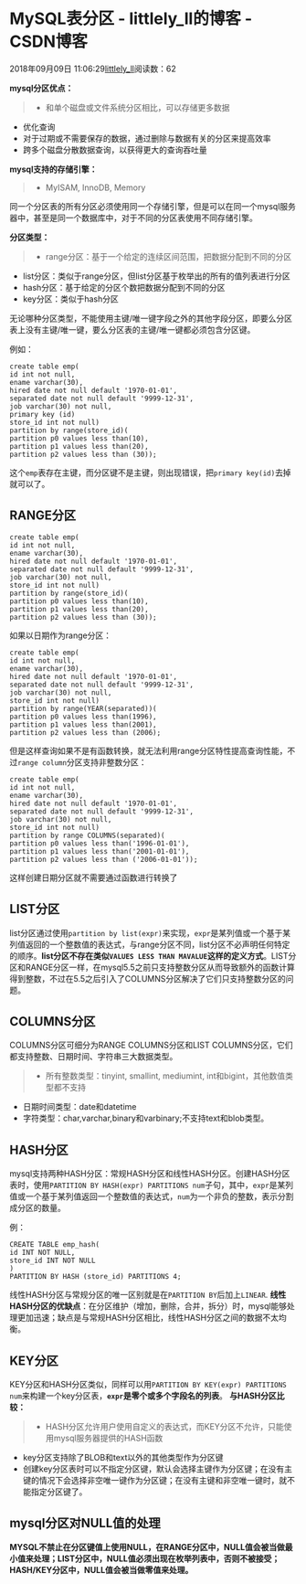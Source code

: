 # MySQL表分区 - littlely_ll的博客 - CSDN博客





2018年09月09日 11:06:29[littlely_ll](https://me.csdn.net/littlely_ll)阅读数：62








**mysql分区优点：**

> - 和单个磁盘或文件系统分区相比，可以存储更多数据
- 优化查询
- 对于过期或不需要保存的数据，通过删除与数据有关的分区来提高效率
- 跨多个磁盘分散数据查询，以获得更大的查询吞吐量


**mysql支持的存储引擎：**

> - MyISAM, InnoDB, Memory


同一个分区表的所有分区必须使用同一个存储引擎，但是可以在同一个mysql服务器中，甚至是同一个数据库中，对于不同的分区表使用不同存储引擎。

**分区类型：**

> - range分区：基于一个给定的连续区间范围，把数据分配到不同的分区
- list分区：类似于range分区，但list分区基于枚举出的所有的值列表进行分区
- hash分区：基于给定的分区个数把数据分配到不同的分区
- key分区：类似于hash分区


无论哪种分区类型，不能使用主键/唯一键字段之外的其他字段分区，即要么分区表上没有主键/唯一键，要么分区表的主键/唯一键都必须包含分区键。 

例如：

```
create table emp(
id int not null,
ename varchar(30),
hired date not null default '1970-01-01',
separated date not null default '9999-12-31',
job varchar(30) not null,
primary key (id)
store_id int not null)
partition by range(store_id)(
partition p0 values less than(10),
partition p1 values less than(20),
partition p2 values less than (30));
```

这个`emp`表存在主键，而分区键不是主键，则出现错误，把`primary key(id)`去掉就可以了。

## RANGE分区

```
create table emp(
id int not null,
ename varchar(30),
hired date not null default '1970-01-01',
separated date not null default '9999-12-31',
job varchar(30) not null,
store_id int not null)
partition by range(store_id)(
partition p0 values less than(10),
partition p1 values less than(20),
partition p2 values less than (30));
```

如果以日期作为range分区：

```
create table emp(
id int not null,
ename varchar(30),
hired date not null default '1970-01-01',
separated date not null default '9999-12-31',
job varchar(30) not null,
store_id int not null)
partition by range(YEAR(separated))(
partition p0 values less than(1996),
partition p1 values less than(2001),
partition p2 values less than (2006);
```

但是这样查询如果不是有函数转换，就无法利用range分区特性提高查询性能，不过`range column`分区支持非整数分区：

```
create table emp(
id int not null,
ename varchar(30),
hired date not null default '1970-01-01',
separated date not null default '9999-12-31',
job varchar(30) not null,
store_id int not null)
partition by range COLUMNS(separated)(
partition p0 values less than('1996-01-01'),
partition p1 values less than('2001-01-01'),
partition p2 values less than ('2006-01-01'));
```

这样创建日期分区就不需要通过函数进行转换了

## LIST分区

list分区通过使用`partition by list(expr)`来实现，`expr`是某列值或一个基于某列值返回的一个整数值的表达式，与range分区不同，list分区不必声明任何特定的顺序。**list分区不存在类似`VALUES LESS THAN MAVALUE`这样的定义方式**。LIST分区和RANGE分区一样，在mysql5.5之前只支持整数分区从而导致额外的函数计算得到整数，不过在5.5之后引入了COLUMNS分区解决了它们只支持整数分区的问题。

## COLUMNS分区

COLUMNS分区可细分为RANGE COLUMNS分区和LIST COLUMNS分区，它们都支持整数、日期时间、字符串三大数据类型。

> - 所有整数类型：tinyint, smallint, mediumint, int和bigint，其他数值类型都不支持
- 日期时间类型：date和datetime
- 字符类型：char,varchar,binary和varbinary;不支持text和blob类型。


## HASH分区

mysql支持两种HASH分区：常规HASH分区和线性HASH分区。创建HASH分区表时，使用`PARTITION BY HASH(expr) PARTITIONS num`子句，其中，`expr`是某列值或一个基于某列值返回一个整数值的表达式，`num`为一个非负的整数，表示分割成分区的数量。 

例：

```
CREATE TABLE emp_hash(
id INT NOT NULL,
store_id INT NOT NULL
)
PARTITION BY HASH (store_id) PARTITIONS 4;
```

线性HASH分区与常规分区的唯一区别就是在`PARTITION BY`后加上`LINEAR`. 
**线性HASH分区的优缺点**：在分区维护（增加，删除，合并，拆分）时，mysql能够处理更加迅速；缺点是与常规HASH分区相比，线性HASH分区之间的数据不太均衡。

## KEY分区

KEY分区和HASH分区类似，同样可以用`PARTITION BY KEY(expr) PARTITIONS num`来构建一个key分区表，**`expr`是零个或多个字段名的列表**。 
**与HASH分区比较：**

> - HASH分区允许用户使用自定义的表达式，而KEY分区不允许，只能使用mysql服务器提供的HASH函数
- key分区支持除了BLOB和text以外的其他类型作为分区键
- 创建key分区表时可以不指定分区键，默认会选择主键作为分区键；在没有主键的情况下会选择非空唯一键作为分区键；在没有主键和非空唯一键时，就不能指定分区键了。


## mysql分区对NULL值的处理

**MYSQL不禁止在分区键值上使用NULL，在RANGE分区中，NULL值会被当做最小值来处理；LIST分区中，NULL值必须出现在枚举列表中，否则不被接受；HASH/KEY分区中，NULL值会被当做零值来处理。**




